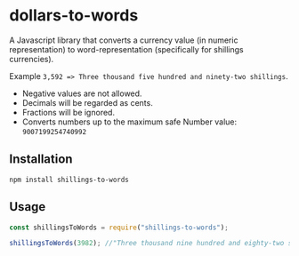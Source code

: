 # dollars-to-words

A Javascript library that converts a currency value (in numeric representation) to word-representation (specifically for shillings currencies).

Example `3,592 => Three thousand five hundred and ninety-two shillings`.

- Negative values are not allowed.
- Decimals will be regarded as cents.
- Fractions will be ignored.
- Converts numbers up to the maximum safe Number value: `9007199254740992`

## Installation

`npm install shillings-to-words`

## Usage

```javascript
const shillingsToWords = require("shillings-to-words");

shillingsToWords(3982); //"Three thousand nine hundred and eighty-two shillings."
```
